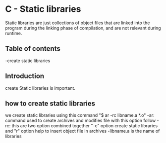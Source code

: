 # C - Static libraries

Static libraries are just collections of object files that are linked into the program during the linking phase of compilation, and are not relevant during runtime.
## Table of contents

-create static libraries

## Introduction

create Static libraries is important.

## how to create static libraries 
we create static libraries using this command "$ ar -rc libname.a *.o"
-ar: command used to create archives and modifies file with this option follow
-rc: this are two option combined together "-c" option create static libraries
and "r" option help to insert object file in archives
-libname.a is the name of libraries
